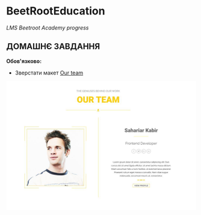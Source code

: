# BeetRootEducation

_LMS Beetroot Academy progress_

## ДОМАШНЄ ЗАВДАННЯ

**Обов'язково:**

- Зверстати макет [Our team](https://www.figma.com/file/JQ5Tv09MikgxVxf0K5WxqQ/our_team)

![screenshot](./img/screenshot.jpg)
